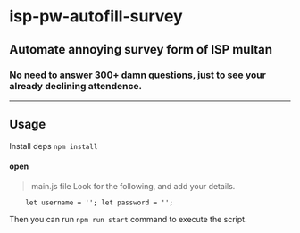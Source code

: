 # isp-pw-autofill-survey
## Automate annoying survey form of ISP multan

### No need to answer 300+ damn questions, just to see your already declining attendence. 

<hr/>

## Usage

Install deps `npm install`



#### open 
> main.js file
Look for the following, and add your details.

`    let username = '';
    let password = '';`

Then you can run `npm run start` command to execute the script.
